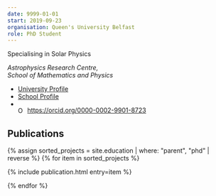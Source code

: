 ```yaml
---
date: 9999-01-01
start: 2019-09-23
organisation: Queen's University Belfast
role: PhD Student
---
```

Specialising in Solar Physics

*Astrophysics Research Centre,  
School of Mathematics and Physics*

- [University Profile](https://pure.qub.ac.uk/en/persons/conor-macbride)
- [School Profile](https://www.qub.ac.uk/schools/SchoolofMathematicsandPhysics/Research/PhDResearchStudents/ConorMacBride-StudentProfile/)
- <div itemscope itemtype="https://schema.org/Person"><a itemprop="sameAs" content="https://orcid.org/0000-0002-9901-8723" href="https://orcid.org/0000-0002-9901-8723" target="orcid.widget" rel="me noopener noreferrer" style="vertical-align:top;"><img src="{{ site.baseurl }}/img/orcid.svg" width="18" height="18" style="width:1em;margin-right:.5em;vertical-align:middle;" alt="ORCID iD icon">https://orcid.org/0000-0002-9901-8723</a></div>

## Publications

{% assign sorted_projects = site.education | where: "parent", "phd" | reverse %}
{% for item in sorted_projects %}

  {% include publication.html entry=item %}

{% endfor %}

